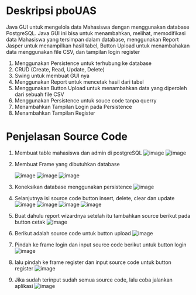 # Deskripsi pboUAS
Java GUI untuk mengelola data Mahasiswa dengan menggunakan database PostgreSQL. Java GUI ini bisa untuk menambahkan, melihat, memodifikasi data Mahasiswa yang tersimpan dalam database, menggunakan Report Jasper untuk menampilkan hasil tabel, Button Upload untuk menambahakan data menggunakan file CSV, dan tampilan login register

1. Menggunakan Persistence untuk terhubung ke database
2. CRUD (Create, Read, Update, Delete)
3. Swing untuk membuat GUI nya
4. Menggunakan Report untuk mencetak hasil dari tabel
5. Menggunakan Button Upload untuk menambahkan data yang diperoleh dari sebuah file CSV
6. Menggunakan Persistence untuk souce code tanpa querry
7. Menambahkan Tampilan Login pada Persistence
8. Menambahkan Tampilan Register

# Penjelasan Source Code
1. Membuat table mahasiswa dan admin di postgreSQL
   ![image](https://github.com/user-attachments/assets/aaeb57c6-6f40-47a2-80c4-1ccb63f9dab8)
   ![image](https://github.com/user-attachments/assets/f03a924d-8908-43e4-9b6f-9d8aaac1e5c1)

2. Membuat Frame yang dibutuhkan database

   ![image](https://github.com/user-attachments/assets/eb558492-f609-47ad-b343-ab5a7236aeff)
   ![image](https://github.com/user-attachments/assets/b79e7a31-3aa4-480c-9825-27f0d6c45fc8)
   ![image](https://github.com/user-attachments/assets/ecd84fef-a77c-40a3-9d34-c989e369eb45)

3. Koneksikan database menggunakan persistence
   ![image](https://github.com/user-attachments/assets/9bdbb653-5b8c-4811-81f2-c0059be5b472)

4. Selanjutnya isi source code button insert, delete, clear dan update
   ![image](https://github.com/user-attachments/assets/420a76bc-5a81-4461-b8c7-6b2cf7951d1e)
   ![image](https://github.com/user-attachments/assets/83f8df2b-3e54-4dcb-a8d4-c090aec5466b)
   ![image](https://github.com/user-attachments/assets/e60d6c03-b38a-4776-8cd1-2612ac9b6e93)
   ![image](https://github.com/user-attachments/assets/038e8a07-5028-44e7-9d7b-2660658a3339)

5. Buat dahulu report wizardnya setelah itu tambahkan source berikut pada button cetak
   ![image](https://github.com/user-attachments/assets/206f8097-1d56-4537-a459-4f664a9bc305)

6. Berikut adalah source code untuk button upload
   ![image](https://github.com/user-attachments/assets/0034912d-cba9-476f-b500-ed63abe5f745)

7. Pindah ke frame login dan input source code berikut untuk button login
   ![image](https://github.com/user-attachments/assets/68be67e5-a6b3-4f1f-bde6-cd7ad8a28740)

8. lalu pindah ke frame register dan input source code untuk button register
    ![image](https://github.com/user-attachments/assets/df15bdd8-899f-42ab-a1eb-c4517cba5d29)

9. Jika sudah terinput sudah semua source code, lalu coba jalankan aplikasi
    ![image](https://github.com/user-attachments/assets/2850a496-ac3d-410e-a5aa-80176294ca7c)




   










